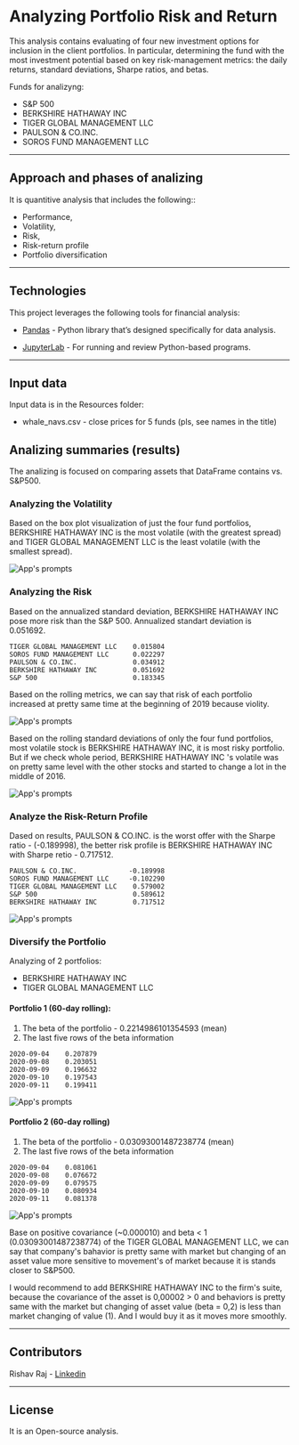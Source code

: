 # Analyzing Portfolio Risk and Return

This analysis contains evaluating of four new investment options for inclusion in the client portfolios. In particular, determining the fund with the most investment potential based on key risk-management metrics: the daily returns, standard deviations, Sharpe ratios, and betas.

Funds for analizyng:
* S&P 500
* BERKSHIRE HATHAWAY INC
* TIGER GLOBAL MANAGEMENT LLC
* PAULSON & CO.INC.
* SOROS FUND MANAGEMENT LLC

---

## Approach and phases of analizing

It is quantitive analysis that includes the following:: 
* Performance, 
* Volatility, 
* Risk,
* Risk-return profile
* Portfolio diversification

---

## Technologies

This project leverages the following tools for financial analysis:

* [Pandas](https://pandas.pydata.org) - Python library that’s designed specifically for data analysis.

* [JupyterLab](https://jupyter.org) - For running and review Python-based programs.

---

## Input data

Input data is in the Resources folder:

* whale_navs.csv - close prices for 5 funds (pls, see names in the title)

## Analizing summaries (results)

The analizing is focused on comparing assets that DataFrame contains vs. S&P500.

### Analyzing the Volatility

Based on the box plot visualization of just the four fund portfolios, BERKSHIRE HATHAWAY INC is the most volatile (with the greatest spread) and TIGER GLOBAL MANAGEMENT LLC is the least volatile (with the smallest spread).

![App's prompts](images/volatility.JPG)

### Analyzing the Risk

Based on the annualized standard deviation, BERKSHIRE HATHAWAY INC pose more risk than the S&P 500. Annualized standart deviation is 0.051692.
```
TIGER GLOBAL MANAGEMENT LLC    0.015804
SOROS FUND MANAGEMENT LLC      0.022297
PAULSON & CO.INC.              0.034912
BERKSHIRE HATHAWAY INC         0.051692
S&P 500                        0.183345
```
Based on the rolling metrics, we can say that risk of each portfolio increased at pretty same time at the beginning of 2019 because violity.

![App's prompts](images/rolling_std.JPG)

Based on the rolling standard deviations of only the four fund portfolios, most volatile stock is BERKSHIRE HATHAWAY INC, it is most risky portfolio. But if we check whole period, BERKSHIRE HATHAWAY INC 's volatile was on pretty same level with the other stocks and started to change a lot in the middle of 2016.

![App's prompts](images/rolling.JPG)

### Analyze the Risk-Return Profile

Dased on results, PAULSON & CO.INC. is the worst offer with the Sharpe ratio - (-0.189998), the better risk profile is BERKSHIRE HATHAWAY INC with Sharpe retio - 0.717512.

```
PAULSON & CO.INC.             -0.189998
SOROS FUND MANAGEMENT LLC     -0.102290
TIGER GLOBAL MANAGEMENT LLC    0.579002
S&P 500                        0.589612
BERKSHIRE HATHAWAY INC         0.717512
```

![App's prompts](images/sharpe.JPG)

### Diversify the Portfolio

Analyzing of 2 portfolios: 
* BERKSHIRE HATHAWAY INC
* TIGER GLOBAL MANAGEMENT LLC

#### Portfolio 1 (60-day rolling):
1. The beta of the portfolio - 0.2214986101354593 (mean)
2. The last five rows of the beta information
```
2020-09-04    0.207879
2020-09-08    0.203051
2020-09-09    0.196632
2020-09-10    0.197543
2020-09-11    0.199411
```
![App's prompts](images/berkshire_rolling_beta.JPG)

#### Portfolio 2 (60-day rolling)

1. The beta of the portfolio - 0.03093001487238774 (mean)
2. The last five rows of the beta information
```
2020-09-04    0.081061
2020-09-08    0.076672
2020-09-09    0.079575
2020-09-10    0.080934
2020-09-11    0.081378
```
![App's prompts](images/tiger_rolling_beta.JPG)


Base on positive covariance (~0.000010) and beta < 1 (0.03093001487238774) of the TIGER GLOBAL MANAGEMENT LLC, we can say that company's bahavior is pretty same with market but changing of an asset value more sensitive to movement's of market because it is stands closer to S&P500.

I would recommend to add BERKSHIRE HATHAWAY INC to the firm's suite, because the covariance of the asset is 0,00002 > 0 and behaviors is pretty same with the market but changing of asset value (beta = 0,2) is less than market changing of value (1). And I would buy it as it moves more smoothly.

---

## Contributors

Rishav Raj - [Linkedin](https://www.linkedin.com/in/rishaviitb/)

---

## License

It is an Open-source analysis.
